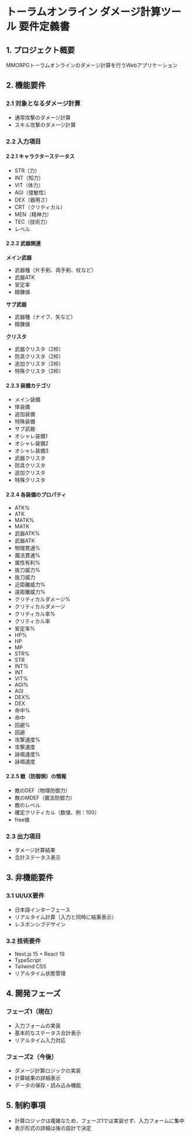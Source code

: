 # トーラムオンライン ダメージ計算ツール 要件定義書

## 1. プロジェクト概要
MMORPGトーラムオンラインのダメージ計算を行うWebアプリケーション

## 2. 機能要件

### 2.1 対象となるダメージ計算
- 通常攻撃のダメージ計算
- スキル攻撃のダメージ計算

### 2.2 入力項目

#### 2.2.1 キャラクターステータス
- STR（力）
- INT（知力）
- VIT（体力）
- AGI（俊敏性）
- DEX（器用さ）
- CRT（クリティカル）
- MEN（精神力）
- TEC（技術力）
- レベル

#### 2.2.2 武器関連
**メイン武器**
- 武器種（片手剣、両手剣、杖など）
- 武器ATK
- 安定率
- 精錬値

**サブ武器**
- 武器種（ナイフ、矢など）
- 精錬値

**クリスタ**
- 武器クリスタ（2枠）
- 防具クリスタ（2枠）
- 追加クリスタ（2枠）
- 特殊クリスタ（2枠）

#### 2.2.3 装備カテゴリ
- メイン装備
- 体装備
- 追加装備
- 特殊装備
- サブ武器
- オシャレ装備1
- オシャレ装備2
- オシャレ装備3
- 武器クリスタ
- 防具クリスタ
- 追加クリスタ
- 特殊クリスタ

#### 2.2.4 各装備のプロパティ
- ATK%
- ATK
- MATK%
- MATK
- 武器ATK%
- 武器ATK
- 物理貫通%
- 魔法貫通%
- 属性有利%
- 抜刀威力%
- 抜刀威力
- 近距離威力%
- 遠距離威力%
- クリティカルダメージ%
- クリティカルダメージ
- クリティカル率%
- クリティカル率
- 安定率%
- HP%
- HP
- MP
- STR%
- STR
- INT%
- INT
- VIT%
- AGI%
- AGI
- DEX%
- DEX
- 命中%
- 命中
- 回避%
- 回避
- 攻撃速度%
- 攻撃速度
- 詠唱速度%
- 詠唱速度

#### 2.2.5 敵（防御側）の情報
- 敵のDEF（物理防御力）
- 敵のMDEF（魔法防御力）
- 敵のレベル
- 確定クリティカル（数値、例：100）
- free値

### 2.3 出力項目
- ダメージ計算結果
- 合計ステータス表示

## 3. 非機能要件

### 3.1 UI/UX要件
- 日本語インターフェース
- リアルタイム計算（入力と同時に結果表示）
- レスポンシブデザイン

### 3.2 技術要件
- Next.js 15 + React 19
- TypeScript
- Tailwind CSS
- リアルタイム状態管理

## 4. 開発フェーズ

### フェーズ1（現在）
- 入力フォームの実装
- 基本的なステータス合計表示
- リアルタイム入力対応

### フェーズ2（今後）
- ダメージ計算ロジックの実装
- 計算結果の詳細表示
- データの保存・読み込み機能

## 5. 制約事項
- 計算ロジックは複雑なため、フェーズ1では実装せず、入力フォームに集中
- 表示形式の詳細は後の設計で決定